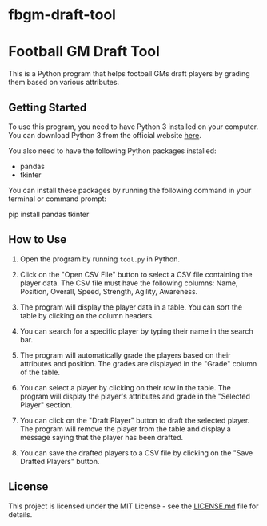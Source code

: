 # fbgm-draft-tool
# Football GM Draft Tool

This is a Python program that helps football GMs draft players by grading them based on various attributes. 

## Getting Started

To use this program, you need to have Python 3 installed on your computer. You can download Python 3 from the official website [here](https://www.python.org/downloads/).

You also need to have the following Python packages installed:

- pandas
- tkinter

You can install these packages by running the following command in your terminal or command prompt:

pip install pandas tkinter

## How to Use

1. Open the program by running `tool.py` in Python.

2. Click on the "Open CSV File" button to select a CSV file containing the player data. The CSV file must have the following columns: Name, Position, Overall, Speed, Strength, Agility, Awareness.

3. The program will display the player data in a table. You can sort the table by clicking on the column headers.

4. You can search for a specific player by typing their name in the search bar.

5. The program will automatically grade the players based on their attributes and position. The grades are displayed in the "Grade" column of the table.

6. You can select a player by clicking on their row in the table. The program will display the player's attributes and grade in the "Selected Player" section.

7. You can click on the "Draft Player" button to draft the selected player. The program will remove the player from the table and display a message saying that the player has been drafted.

8. You can save the drafted players to a CSV file by clicking on the "Save Drafted Players" button.

## License

This project is licensed under the MIT License - see the [LICENSE.md](LICENSE.md) file for details.
